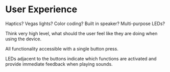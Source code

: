 # User Experience
Haptics? Vegas lights? Color coding? Built in speaker? Multi-purpose LEDs?

Think very high level, what should the user feel like they are doing when using the device.

All functionality accessible with a single button press.

LEDs adjacent to the buttons indicate which functions are activated and provide immediate feedback when playing sounds.